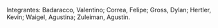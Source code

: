 Integrantes: Badaracco, Valentino; Correa, Felipe; Gross, Dylan; Hertler, Kevin; Waigel, Agustina; Zuleiman, Agustin.